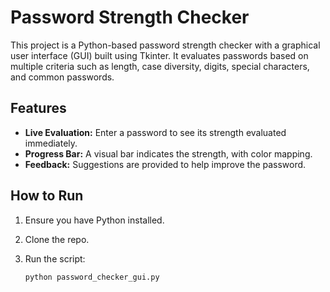 # Password Strength Checker

This project is a Python-based password strength checker with a graphical user interface (GUI) built using Tkinter. It evaluates passwords based on multiple criteria such as length, case diversity, digits, special characters, and common passwords.

## Features

- **Live Evaluation:** Enter a password to see its strength evaluated immediately.
- **Progress Bar:** A visual bar indicates the strength, with color mapping.
- **Feedback:** Suggestions are provided to help improve the password.

## How to Run

1. Ensure you have Python installed.
2. Clone the repo.
3. Run the script:

   ```bash
   python password_checker_gui.py
